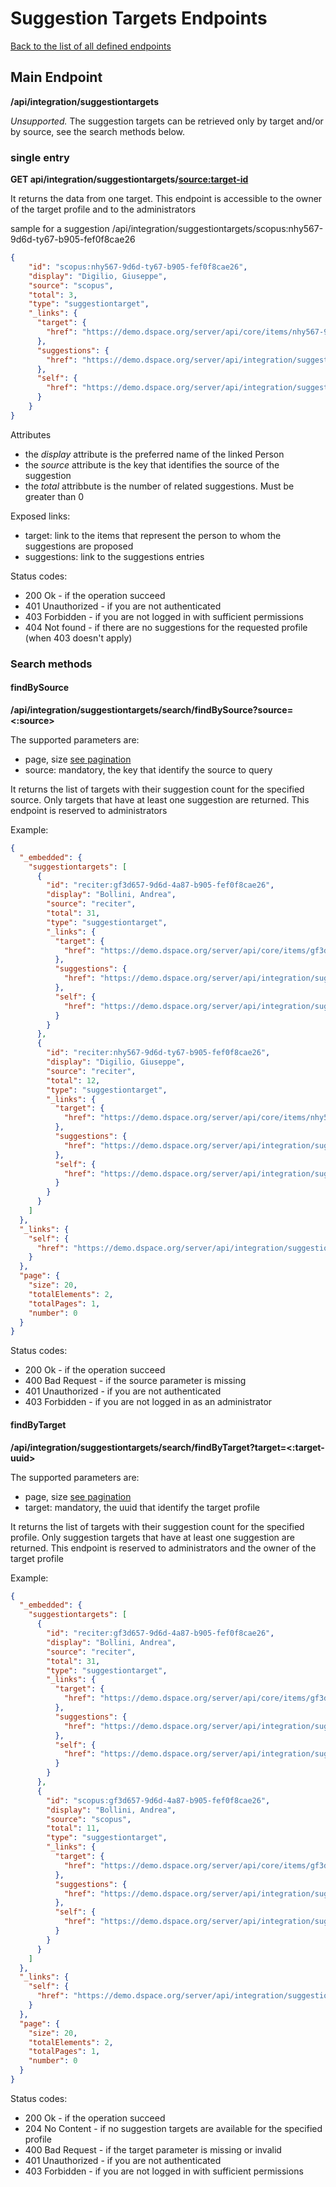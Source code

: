 # Suggestion Targets Endpoints
[Back to the list of all defined endpoints](endpoints.md)

## Main Endpoint
**/api/integration/suggestiontargets**   

_Unsupported._ The suggestion targets can be retrieved only by target and/or by source, see the search methods below. 

### single entry
**GET api/integration/suggestiontargets/<source:target-id>**

It returns the data from one target. This endpoint is accessible to the owner of the target profile and to the administrators

sample for a suggestion /api/integration/suggestiontargets/scopus:nhy567-9d6d-ty67-b905-fef0f8cae26
```json
{
    "id": "scopus:nhy567-9d6d-ty67-b905-fef0f8cae26",
    "display": "Digilio, Giuseppe",
    "source": "scopus",
    "total": 3,
    "type": "suggestiontarget",
    "_links": {
      "target": {
        "href": "https://demo.dspace.org/server/api/core/items/nhy567-9d6d-ty67-b905-fef0f8cae26"
      },
      "suggestions": {
        "href": "https://demo.dspace.org/server/api/integration/suggestions/search/findByTargetAndSource?target=nhy567-9d6d-ty67-b905-fef0f8cae26"
      },
      "self": {
        "href": "https://demo.dspace.org/server/api/integration/suggestiontargets/scopus:nhy567-9d6d-ty67-b905-fef0f8cae26"
      }
    }
}
```

Attributes
* the *display* attribute is the preferred name of the linked Person
* the *source* attribute is the key that identifies the source of the suggestion
* the *total* attribbute is the number of related suggestions. Must be greater than 0

Exposed links:
* target: link to the items that represent the person to whom the suggestions are proposed
* suggestions: link to the suggestions entries

Status codes:
* 200 Ok - if the operation succeed
* 401 Unauthorized - if you are not authenticated
* 403 Forbidden - if you are not logged in with sufficient permissions
* 404 Not found - if there are no suggestions for the requested profile (when 403 doesn't apply) 


### Search methods
#### findBySource
**/api/integration/suggestiontargets/search/findBySource?source=<:source>**

The supported parameters are:
* page, size [see pagination](README.md#Pagination)
* source: mandatory, the key that identify the source to query

It returns the list of targets with their suggestion count for the specified source. Only targets that have at least one suggestion are returned. This endpoint is reserved to administrators

Example:
```json
{
  "_embedded": {
    "suggestiontargets": [
      {
        "id": "reciter:gf3d657-9d6d-4a87-b905-fef0f8cae26",
        "display": "Bollini, Andrea",
        "source": "reciter",
        "total": 31,
        "type": "suggestiontarget",
        "_links": {
          "target": {
            "href": "https://demo.dspace.org/server/api/core/items/gf3d657-9d6d-4a87-b905-fef0f8cae26"
          },
          "suggestions": {
            "href": "https://demo.dspace.org/server/api/integration/suggestions/search/findByTargetAndSource?target=gf3d657-9d6d-4a87-b905-fef0f8cae26c&source=reciter"
          },
          "self": {
            "href": "https://demo.dspace.org/server/api/integration/suggestiontargets/reciter:gf3d657-9d6d-4a87-b905-fef0f8cae26"
          }
        }
      },
      {
        "id": "reciter:nhy567-9d6d-ty67-b905-fef0f8cae26",
        "display": "Digilio, Giuseppe",
        "source": "reciter",
        "total": 12,
        "type": "suggestiontarget",
        "_links": {
          "target": {
            "href": "https://demo.dspace.org/server/api/core/items/nhy567-9d6d-ty67-b905-fef0f8cae26"
          },
          "suggestions": {
            "href": "https://demo.dspace.org/server/api/integration/suggestions/search/findByTargetAndSource?target=nhy567-9d6d-ty67-b905-fef0f8cae26&source=reciter"
          },
          "self": {
            "href": "https://demo.dspace.org/server/api/integration/suggestiontargets/reciter:nhy567-9d6d-ty67-b905-fef0f8cae26"
          }
        }
      }
    ]
  },
  "_links": {
    "self": {
      "href": "https://demo.dspace.org/server/api/integration/suggestiontargets/search/findBySource?source=reciter"
    }
  },
  "page": {
    "size": 20,
    "totalElements": 2,
    "totalPages": 1,
    "number": 0
  }
}
```

Status codes:
* 200 Ok - if the operation succeed
* 400 Bad Request - if the source parameter is missing
* 401 Unauthorized - if you are not authenticated
* 403 Forbidden - if you are not logged in as an administrator

#### findByTarget
**/api/integration/suggestiontargets/search/findByTarget?target=<:target-uuid>**

The supported parameters are:
* page, size [see pagination](README.md#Pagination)
* target: mandatory, the uuid that identify the target profile

It returns the list of targets with their suggestion count for the specified profile. Only suggestion targets that have at least one suggestion are returned. This endpoint is reserved to administrators and the owner of the target profile

Example:
```json
{
  "_embedded": {
    "suggestiontargets": [
      {
        "id": "reciter:gf3d657-9d6d-4a87-b905-fef0f8cae26",
        "display": "Bollini, Andrea",
        "source": "reciter",
        "total": 31,
        "type": "suggestiontarget",
        "_links": {
          "target": {
            "href": "https://demo.dspace.org/server/api/core/items/gf3d657-9d6d-4a87-b905-fef0f8cae26"
          },
          "suggestions": {
            "href": "https://demo.dspace.org/server/api/integration/suggestions/search/findByTargetAndSource?target=gf3d657-9d6d-4a87-b905-fef0f8cae26c&source=reciter"
          },
          "self": {
            "href": "https://demo.dspace.org/server/api/integration/suggestiontargets/reciter:gf3d657-9d6d-4a87-b905-fef0f8cae26"
          }
        }
      },
      {
        "id": "scopus:gf3d657-9d6d-4a87-b905-fef0f8cae26",
        "display": "Bollini, Andrea",
        "source": "scopus",
        "total": 11,
        "type": "suggestiontarget",
        "_links": {
          "target": {
            "href": "https://demo.dspace.org/server/api/core/items/gf3d657-9d6d-4a87-b905-fef0f8cae26"
          },
          "suggestions": {
            "href": "https://demo.dspace.org/server/api/integration/suggestions/search/findByTargetAndSource?target=gf3d657-9d6d-4a87-b905-fef0f8cae26&source=scopus"
          },
          "self": {
            "href": "https://demo.dspace.org/server/api/integration/suggestiontargets/scopus:gf3d657-9d6d-4a87-b905-fef0f8cae26"
          }
        }
      }
    ]
  },
  "_links": {
    "self": {
      "href": "https://demo.dspace.org/server/api/integration/suggestiontargets/search/findByTarget?target=gf3d657-9d6d-4a87-b905-fef0f8cae26"
    }
  },
  "page": {
    "size": 20,
    "totalElements": 2,
    "totalPages": 1,
    "number": 0
  }
}
```

Status codes:
* 200 Ok - if the operation succeed
* 204 No Content - if no suggestion targets are available for the specified profile
* 400 Bad Request - if the target parameter is missing or invalid
* 401 Unauthorized - if you are not authenticated
* 403 Forbidden - if you are not logged in with sufficient permissions

